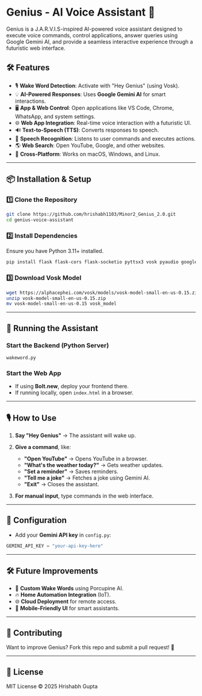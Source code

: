

# **Genius - AI Voice Assistant 🚀**

Genius is a J.A.R.V.I.S-inspired AI-powered voice assistant designed to execute voice commands, control applications, answer queries using Google Gemini AI, and provide a seamless interactive experience through a futuristic web interface.

## **🛠 Features**
- 🎙 **Wake Word Detection**: Activate with "Hey Genius" (using Vosk).
- 💡 **AI-Powered Responses**: Uses **Google Gemini AI** for smart interactions.
- 🖥 **App & Web Control**: Open applications like VS Code, Chrome, WhatsApp, and system settings.
- 🌐 **Web App Integration**: Real-time voice interaction with a futuristic UI.
- 🔊 **Text-to-Speech (TTS)**: Converts responses to speech.
- 🎤 **Speech Recognition**: Listens to user commands and executes actions.
- 🌎 **Web Search**: Open YouTube, Google, and other websites.
- 🔌 **Cross-Platform**: Works on macOS, Windows, and Linux.

---

## **📦 Installation & Setup**

### **1️⃣ Clone the Repository**
```bash
git clone https://github.com/hrishabh1103/Minor2_Genius_2.0.git
cd genius-voice-assistant
```

### **2️⃣ Install Dependencies**
Ensure you have Python 3.11+ installed.

```bash
pip install flask flask-cors flask-socketio pyttsx3 vosk pyaudio google-generativeai
```

### **3️⃣ Download Vosk Model**
```bash
wget https://alphacephei.com/vosk/models/vosk-model-small-en-us-0.15.zip
unzip vosk-model-small-en-us-0.15.zip
mv vosk-model-small-en-us-0.15 vosk_model
```

---

## **🚀 Running the Assistant**
### **Start the Backend (Python Server)**
```bash
wakeword.py
```

### **Start the Web App**
- If using **Bolt.new**, deploy your frontend there.
- If running locally, open `index.html` in a browser.

---

## **🎙 How to Use**
1. **Say "Hey Genius"** → The assistant will wake up.
2. **Give a command**, like:
   - **"Open YouTube"** → Opens YouTube in a browser.
   - **"What's the weather today?"** → Gets weather updates.
   - **"Set a reminder"** → Saves reminders.
   - **"Tell me a joke"** → Fetches a joke using Gemini AI.
   - **"Exit"** → Closes the assistant.

3. **For manual input**, type commands in the web interface.

---

## **📌 Configuration**
- Add your **Gemini API key** in `config.py`:
```python
GEMINI_API_KEY = "your-api-key-here"
```

---

## **🛠 Future Improvements**
- 🤖 **Custom Wake Words** using Porcupine AI.
- 🔥 **Home Automation Integration** (IoT).
- 🌐 **Cloud Deployment** for remote access.
- 📱 **Mobile-Friendly UI** for smart assistants.

---

## **🤝 Contributing**
Want to improve Genius? Fork this repo and submit a pull request! 🚀

---

## **📜 License**
MIT License © 2025 Hrishabh Gupta
